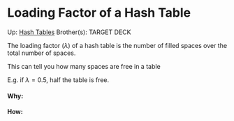 # Loading Factor of a Hash Table

Up: [Hash Tables](hash_tables)
Brother(s):
TARGET DECK

The loading factor ($\lambda$) of a hash table is the number of filled spaces over the total number of spaces.

This can tell you how many spaces are free in a table

E.g. if $\lambda = 0.5$, half the table is free.



































#### Why:
#### How:









